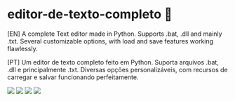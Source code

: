 # editor-de-texto-completo 📝

[EN] A complete Text editor made in Python. Supports .bat, .dll and mainly .txt. Several customizable options, with load and save features working flawlessly.

[PT] Um editor de texto completo feito em Python. Suporta arquivos .bat, .dll e principalmente .txt. Diversas opções personalizáveis, com recursos de carregar e salvar funcionando perfeitamente.

<img src="https://i.imgur.com/dxWWAJs.png"> 
<img src="https://i.imgur.com/2AmbGCR.png"> 
<img src="https://i.imgur.com/4CAuvoq.png"> 
<img src="https://i.imgur.com/wSQdUpl.png"> 
